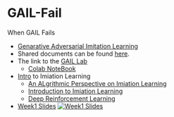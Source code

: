 # GAIL-Fail
When GAIL Fails
* [Genarative Adversarial Imitation Learning](https://drive.google.com/drive/folders/1dzMWxlfDdd7ISSL54xLWl5W9QcS_5PAe?usp=sharing)
* Shared documents can be found [here](https://drive.google.com/drive/folders/1oqh0YBPZee6LZ-eDDqUF29NxexmIUDmR?usp=sharing).
* The link to the [GAIL Lab](https://drive.google.com/drive/folders/1lw-oqXVYCBflGoGWsmuu-2ACDAbJa2IS?usp=sharing)
  * [Colab NoteBook](https://drive.google.com/drive/folders/1dzMWxlfDdd7ISSL54xLWl5W9QcS_5PAe?usp=sharing)
* [Intro](https://drive.google.com/drive/folders/1dzMWxlfDdd7ISSL54xLWl5W9QcS_5PAe?usp=sharing) to Imiation Learning
  * [An ALgrithmic Perspective on Imiation Learning](https://drive.google.com/drive/folders/1dzMWxlfDdd7ISSL54xLWl5W9QcS_5PAe?usp=sharing)
  * [Introduction to Imiation Learning](https://drive.google.com/drive/folders/1dzMWxlfDdd7ISSL54xLWl5W9QcS_5PAe?usp=sharing)
  * [Deep Reinforcement Learning](https://drive.google.com/drive/folders/1dzMWxlfDdd7ISSL54xLWl5W9QcS_5PAe?usp=sharing)  
* [Week1 Slides](https://www.overleaf.com/5346254815htstspxcpchc)
[![Week1 Slides](https://github.com/KangOxford/GAIL-Fail/blob/main/static/Snipaste_2022-04-30_14-56-13.png?raw=true)](https://drive.google.com/file/d/1gg4eMApZ8NNAHndkfC_k4SHMzqTcQz3r/view?usp=sharing)
